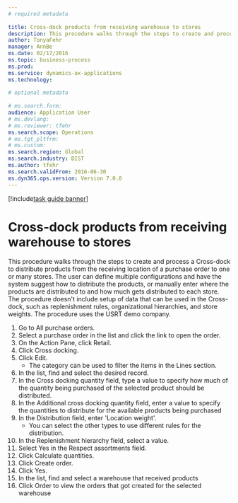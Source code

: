 ```yaml
--- 
# required metadata 
 
title: Cross-dock products from receiving warehouse to stores
description: This procedure walks through the steps to create and process a Cross-dock to distribute products from the receiving location of a purchase order to one or many stores. 
author: TonyaFehr 
manager: AnnBe 
ms.date: 02/17/2016
ms.topic: business-process 
ms.prod:  
ms.service: dynamics-ax-applications 
ms.technology:  
 
# optional metadata 
 
# ms.search.form:   
audience: Application User 
# ms.devlang:  
# ms.reviewer: tfehr 
ms.search.scope: Operations 
# ms.tgt_pltfrm:  
# ms.custom:  
ms.search.region: Global
ms.search.industry: DIST
ms.author: tfehr 
ms.search.validFrom: 2016-06-30 
ms.dyn365.ops.version: Version 7.0.0 
---
```


[!include[task guide banner](../../includes/task-guide-banner.md)]

# Cross-dock products from receiving warehouse to stores

This procedure walks through the steps to create and process a Cross-dock to distribute products from the receiving location of a purchase order to one or many stores. The user can define multiple configurations and have the system suggest how to distribute the products, or manually enter where the products are distributed to and how much gets distributed to each store. The procedure doesn't include setup of data that can be used in the Cross-dock, such as replenishment rules, organizational hierarchies, and store weights. The procedure uses the USRT demo company.

1. Go to All purchase orders.
2. Select a purchase order in the list and click the link to open the order.
3. On the Action Pane, click Retail.
4. Click Cross docking.
5. Click Edit.
    * The category can be used to filter the items in the Lines section.  
6. In the list, find and select the desired record.
7. In the Cross docking quantity field, type a value to specify how much of the quantity being purchased of the selected product should be distributed.
8. In the Additional cross docking quantity field, enter a value to specify the quantities to distribute for the available products being purchased
9. In the Distribution field, enter 'Location weight'.
    * You can select the other types to use different rules for the distribution.  
10. In the Replenishment hierarchy field, select a value.
11. Select Yes in the Respect assortments field.
12. Click Calculate quantities.
13. Click Create order.
14. Click Yes.
15. In the list, find and select a warehouse that received products
16. Click Order to view the orders that got created for the selected warehouse

